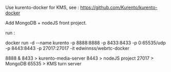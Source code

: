 Use kurento-docker for KMS, see : https://github.com/Kurento/kurento-docker

Add MongoDB + nodeJS front project.

run :

docker run -d --name kurento -p 8888:8888 -p 8433:8433 -p 0:65535/udp -p 8443:8443 -p 27017:27017 -it edwinnss/webrtc-docker

8888 & 8433 > kurento-media-server
8443 > nodeJS project
27017 > MongoDB
65535 > KMS turn server
